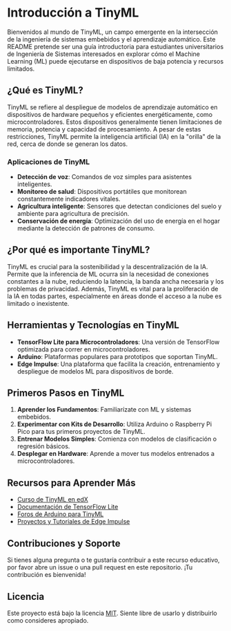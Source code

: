 # Introducción a TinyML

Bienvenidos al mundo de TinyML, un campo emergente en la intersección de la ingeniería de sistemas embebidos y el aprendizaje automático. Este README pretende ser una guía introductoria para estudiantes universitarios de Ingeniería de Sistemas interesados en explorar cómo el Machine Learning (ML) puede ejecutarse en dispositivos de baja potencia y recursos limitados.

## ¿Qué es TinyML?

TinyML se refiere al despliegue de modelos de aprendizaje automático en dispositivos de hardware pequeños y eficientes energéticamente, como microcontroladores. Estos dispositivos generalmente tienen limitaciones de memoria, potencia y capacidad de procesamiento. A pesar de estas restricciones, TinyML permite la inteligencia artificial (IA) en la "orilla" de la red, cerca de donde se generan los datos.

### Aplicaciones de TinyML

- **Detección de voz**: Comandos de voz simples para asistentes inteligentes.
- **Monitoreo de salud**: Dispositivos portátiles que monitorean constantemente indicadores vitales.
- **Agricultura inteligente**: Sensores que detectan condiciones del suelo y ambiente para agricultura de precisión.
- **Conservación de energía**: Optimización del uso de energía en el hogar mediante la detección de patrones de consumo.

## ¿Por qué es importante TinyML?

TinyML es crucial para la sostenibilidad y la descentralización de la IA. Permite que la inferencia de ML ocurra sin la necesidad de conexiones constantes a la nube, reduciendo la latencia, la banda ancha necesaria y los problemas de privacidad. Además, TinyML es vital para la proliferación de la IA en todas partes, especialmente en áreas donde el acceso a la nube es limitado o inexistente.

## Herramientas y Tecnologías en TinyML

- **TensorFlow Lite para Microcontroladores**: Una versión de TensorFlow optimizada para correr en microcontroladores.
- **Arduino**: Plataformas populares para prototipos que soportan TinyML.
- **Edge Impulse**: Una plataforma que facilita la creación, entrenamiento y despliegue de modelos ML para dispositivos de borde.

## Primeros Pasos en TinyML

1. **Aprender los Fundamentos**: Familiarízate con ML y sistemas embebidos.
2. **Experimentar con Kits de Desarrollo**: Utiliza Arduino o Raspberry Pi Pico para tus primeros proyectos de TinyML.
3. **Entrenar Modelos Simples**: Comienza con modelos de clasificación o regresión básicos.
4. **Desplegar en Hardware**: Aprende a mover tus modelos entrenados a microcontroladores.

## Recursos para Aprender Más

- [Curso de TinyML en edX](https://www.edx.org/professional-certificate/harvardx-tiny-machine-learning)
- [Documentación de TensorFlow Lite](https://www.tensorflow.org/lite/microcontrollers)
- [Foros de Arduino para TinyML](https://forum.arduino.cc/index.php?board=125.0)
- [Proyectos y Tutoriales de Edge Impulse](https://www.edgeimpulse.com/docs)

## Contribuciones y Soporte

Si tienes alguna pregunta o te gustaría contribuir a este recurso educativo, por favor abre un issue o una pull request en este repositorio. ¡Tu contribución es bienvenida!

## Licencia

Este proyecto está bajo la licencia [MIT](LICENSE). Siente libre de usarlo y distribuirlo como consideres apropiado.


